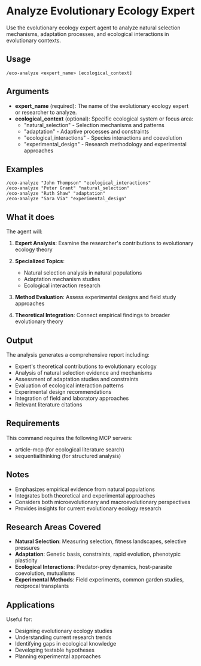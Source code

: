 # Analyze Evolutionary Ecology Expert

Use the evolutionary ecology expert agent to analyze natural selection mechanisms, adaptation processes, and ecological interactions in evolutionary contexts.

## Usage

```
/eco-analyze <expert_name> [ecological_context]
```

## Arguments

- **expert_name** (required): The name of the evolutionary ecology expert or researcher to analyze.
- **ecological_context** (optional): Specific ecological system or focus area:
  - "natural_selection" - Selection mechanisms and patterns
  - "adaptation" - Adaptive processes and constraints
  - "ecological_interactions" - Species interactions and coevolution
  - "experimental_design" - Research methodology and experimental approaches

## Examples

```
/eco-analyze "John Thompson" "ecological_interactions"
/eco-analyze "Peter Grant" "natural_selection"
/eco-analyze "Ruth Shaw" "adaptation"
/eco-analyze "Sara Via" "experimental_design"
```

## What it does

The agent will:

1. **Expert Analysis**: Examine the researcher's contributions to evolutionary ecology theory

2. **Specialized Topics**:
   - Natural selection analysis in natural populations
   - Adaptation mechanism studies
   - Ecological interaction research

3. **Method Evaluation**: Assess experimental designs and field study approaches

4. **Theoretical Integration**: Connect empirical findings to broader evolutionary theory

## Output

The analysis generates a comprehensive report including:
- Expert's theoretical contributions to evolutionary ecology
- Analysis of natural selection evidence and mechanisms
- Assessment of adaptation studies and constraints
- Evaluation of ecological interaction patterns
- Experimental design recommendations
- Integration of field and laboratory approaches
- Relevant literature citations

## Requirements

This command requires the following MCP servers:
- article-mcp (for ecological literature search)
- sequentialthinking (for structured analysis)

## Notes

- Emphasizes empirical evidence from natural populations
- Integrates both theoretical and experimental approaches
- Considers both microevolutionary and macroevolutionary perspectives
- Provides insights for current evolutionary ecology research

## Research Areas Covered

- **Natural Selection**: Measuring selection, fitness landscapes, selective pressures
- **Adaptation**: Genetic basis, constraints, rapid evolution, phenotypic plasticity
- **Ecological Interactions**: Predator-prey dynamics, host-parasite coevolution, mutualisms
- **Experimental Methods**: Field experiments, common garden studies, reciprocal transplants

## Applications

Useful for:
- Designing evolutionary ecology studies
- Understanding current research trends
- Identifying gaps in ecological knowledge
- Developing testable hypotheses
- Planning experimental approaches